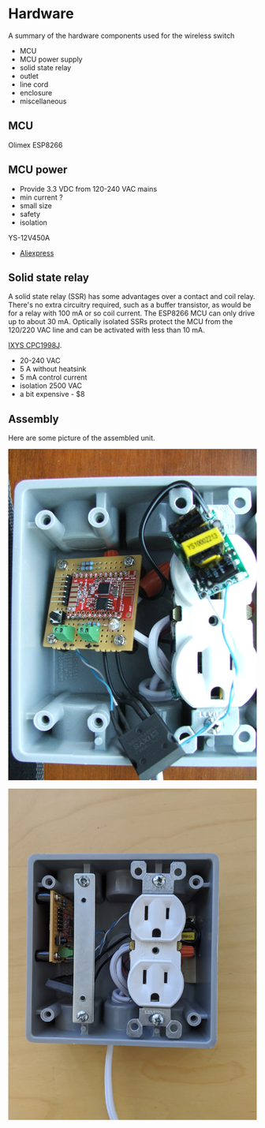 # Hardware
A summary of the hardware components used for the wireless switch

- MCU
- MCU power supply
- solid state relay
- outlet
- line cord
- enclosure
- miscellaneous

## MCU
Olimex ESP8266
 
 ## MCU power
 - Provide 3.3 VDC from 120-240 VAC mains
 - min current ?
 - small size
 - safety
 - isolation
 
 YS-12V450A
 - [Aliexpress](https://www.aliexpress.com/item/33021479220.html)
 
 ## Solid state relay
 A solid state relay (SSR) has some advantages over a contact and coil relay.
 There's no extra circuitry required, such as a buffer transistor, as would be for a relay with 100 mA or so coil current.
 The ESP8266 MCU can only drive up to about 30 mA. 
 Optically isolated SSRs protect the MCU from the 120/220 VAC line and can be activated with less than 10 mA.
 
 [IXYS CPC1998J](https://www.digikey.com/product-detail/en/ixys-integrated-circuits-division/CPC1998J/CLA368-ND/2561233).
 
 - 20-240 VAC
 - 5 A without heatsink
 - 5 mA control current
 - isolation 2500 VAC
 - a bit expensive - $8
 
 ## Assembly
 Here are some picture of the assembled unit.
 
 ![The internal components](/doc/housing.jpg)
 
 ![Complete assembly with cover off](/doc/cover-off.jpg)
